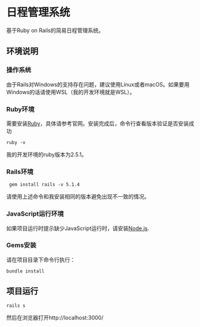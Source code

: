 # 日程管理系统

基于Ruby on Rails的简易日程管理系统。

## 环境说明

### 操作系统

由于Rails对Windows的支持存在问题，建议使用Linux或者macOS。如果要用Windows的话请使用WSL（我的开发环境就是WSL）。

### Ruby环境

需要安装[Ruby](http://www.ruby-lang.org/zh_cn/)，具体请参考官网。安装完成后，命令行查看版本验证是否安装成功

```
ruby -v
```

我的开发环境的ruby版本为2.5.1。

### Rails环境

```
 gem install rails -v 5.1.4 
```

请使用上述命令和我安装相同的版本避免出现不一致的情况。

### JavaScript运行环境

如果项目运行时提示缺少JavaScript运行时，请安装[Node.js](https://nodejs.org/zh-cn/).

### Gems安装

请在项目目录下命令行执行：

```
bundle install
```

## 项目运行

```
rails s
```

然后在浏览器打开http://localhost:3000/

